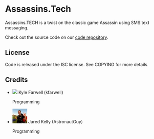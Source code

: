 Assassins.Tech
================
Assassins.TECH is a twist on the classic game Assassin using SMS text messaging.

Check out the source code on our
[code repository](https://github.com/kfarwell/assassins.tech).

License
-------
Code is released under the ISC license. See COPYING for more details.
                
Credits
-------
<ul class="collection">
  <li class="collection-item avatar">
    <img src="/img/kfarwell.png" class="avatar-img">
    <span class="title">Kyle Farwell (kfarwell)</span>
    <p>Programming</p>
    <a href="https://kfarwell.org/" class="secondary-content"><i class="mdi mdi-web"></i></a>
  </li>
  <li class="collection-item avatar">
    <img src="/img/jakelly.jpg" class="avatar-img">
    <span class="title">Jared Kelly (AstronautGuy)</span>
    <p>Programming</p>
    <a href="http://jaredkelly.ca/" class="secondary-content"><i class="mdi mdi-web"></i></a>
  </li>
</ul>
